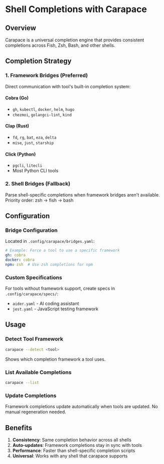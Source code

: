 # Shell Completions with Carapace

## Overview

Carapace is a universal completion engine that provides consistent completions across Fish, Zsh, Bash, and other shells.

## Completion Strategy

### 1. Framework Bridges (Preferred)
Direct communication with tool's built-in completion system:

#### Cobra (Go)
- `gh`, `kubectl`, `docker`, `helm`, `hugo`
- `chezmoi`, `golangci-lint`, `kind`

#### Clap (Rust)
- `fd`, `rg`, `bat`, `eza`, `delta`
- `mise`, `just`, `starship`

#### Click (Python)
- `pgcli`, `litecli`
- Most Python CLI tools

### 2. Shell Bridges (Fallback)
Parse shell-specific completions when framework bridges aren't available.
Priority order: zsh → fish → bash

## Configuration

### Bridge Configuration
Located in `.config/carapace/bridges.yaml`:
```yaml
# Example: Force a tool to use a specific framework
gh: cobra
docker: cobra
npm: zsh  # Use zsh completions for npm
```

### Custom Specifications
For tools without framework support, create specs in `.config/carapace/specs/`:
- `aider.yaml` - AI coding assistant
- `jest.yaml` - JavaScript testing framework

## Usage

### Detect Tool Framework
```bash
carapace --detect <tool>
```
Shows which completion framework a tool uses.

### List Available Completions
```bash
carapace --list
```

### Update Completions
Framework completions update automatically when tools are updated.
No manual regeneration needed.

## Benefits

1. **Consistency**: Same completion behavior across all shells
2. **Auto-updates**: Framework completions stay in sync with tools
3. **Performance**: Faster than shell-specific completion scripts
4. **Universal**: Works with any shell that carapace supports